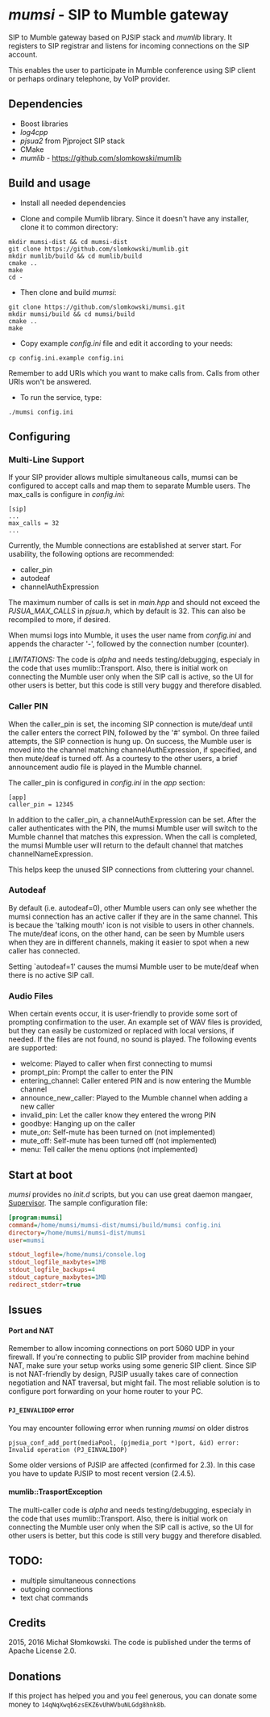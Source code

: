 # *mumsi* - SIP to Mumble gateway

SIP to Mumble gateway based on PJSIP stack and *mumlib* library. It registers to SIP registrar and listens for incoming
connections on the SIP account.

This enables the user to participate in Mumble conference using SIP client or perhaps ordinary telephone, by VoIP provider.

## Dependencies

* Boost libraries
* *log4cpp*
* *pjsua2* from Pjproject SIP stack
* CMake
* *mumlib* - https://github.com/slomkowski/mumlib

## Build and usage

* Install all needed dependencies

* Clone and compile Mumlib library. Since it doesn't have any installer, clone it to common directory:
```
mkdir mumsi-dist && cd mumsi-dist
git clone https://github.com/slomkowski/mumlib.git
mkdir mumlib/build && cd mumlib/build
cmake ..
make
cd -
```

* Then clone and build *mumsi*:
```
git clone https://github.com/slomkowski/mumsi.git
mkdir mumsi/build && cd mumsi/build
cmake ..
make
```

* Copy example *config.ini* file and edit it according to your needs:
```
cp config.ini.example config.ini
```

Remember to add URIs which you want to make calls from. Calls from other URIs won't be answered.

* To run the service, type:
```
./mumsi config.ini
```

## Configuring

### Multi-Line Support

If your SIP provider allows multiple simultaneous calls, mumsi can be configured to accept
calls and map them to separate Mumble users. The max\_calls is configure in *config.ini*:

```
[sip]
...
max_calls = 32
...
```

Currently, the Mumble connections are established at server start. For usability, the following
options are recommended:

* caller\_pin
* autodeaf
* channelAuthExpression

The maximum number of calls is set in *main.hpp* and should not exceed the
*PJSUA_MAX_CALLS* in *pjsua.h*, which by default is 32. This can also be recompiled to
more, if desired.

When mumsi logs into Mumble, it uses the user name from *config.ini* and appends 
the character '-', followed by the connection number (counter).

*LIMITATIONS:* The code is _alpha_ and needs testing/debugging, especialy in
the code that uses mumlib::Transport. Also, there is initial work on connecting
the Mumble user only when the SIP call is active, so the UI for other users is 
better, but this code is still very buggy and therefore disabled.

### Caller PIN

When the caller\_pin is set, the incoming SIP connection is mute/deaf until the
caller enters the correct PIN, followed by the '#' symbol. On three failed 
attempts, the SIP connection is hung up. On success, the Mumble user is moved
into the channel matching channelAuthExpression, if specified, and then mute/deaf
is turned off. As a courtesy to the other users, a brief announcement audio
file is played in the Mumble channel.

The caller\_pin is configured in *config.ini* in the *app* section:

```
[app]
caller_pin = 12345
```

In addition to the caller\_pin, a channelAuthExpression can be set. After
the caller authenticates with the PIN, the mumsi Mumble user will switch
to the Mumble channel that matches this expression. When the call is
completed, the mumsi Mumble user will return to the default channel that
matches channelNameExpression.

This helps keep the unused SIP connections from cluttering your channel.

### Autodeaf

By default (i.e. autodeaf=0), other Mumble users can only see whether the mumsi
connection has an active caller if they are in the same channel. This is becaue
the 'talking mouth' icon is not visible to users in other channels. The mute/deaf
icons, on the other hand, can be seen by Mumble users when they are in different
channels, making it easier to spot when a new caller has connected.

Setting `autodeaf=1' causes the mumsi Mumble user to be mute/deaf when there
is no active SIP call.

### Audio Files

When certain events occur, it is user-friendly to provide some sort of prompting
confirmation to the user. An example set of WAV files is provided, but they
can easily be customized or replaced with local versions, if needed. If the
files are not found, no sound is played. The following events are supported:

- welcome: Played to caller when first connecting to mumsi
- prompt\_pin: Prompt the caller to enter the PIN
- entering\_channel: Caller entered PIN and is now entering the Mumble channel
- announce\_new\_caller: Played to the Mumble channel when adding a new caller
- invalid\_pin: Let the caller know they entered the wrong PIN
- goodbye: Hanging up on the caller
- mute\_on: Self-mute has been turned on (not implemented)
- mute\_off: Self-mute has been turned off (not implemented)
- menu: Tell caller the menu options (not implemented)

## Start at boot

*mumsi* provides no *init.d* scripts, but you can use great daemon mangaer, [Supervisor](http://supervisord.org/).
The sample configuration file:

```ini
[program:mumsi]
command=/home/mumsi/mumsi-dist/mumsi/build/mumsi config.ini
directory=/home/mumsi/mumsi-dist/mumsi
user=mumsi

stdout_logfile=/home/mumsi/console.log
stdout_logfile_maxbytes=1MB
stdout_logfile_backups=4
stdout_capture_maxbytes=1MB
redirect_stderr=true
```

## Issues

#### Port and NAT

Remember to allow incoming connections on port 5060 UDP in your firewall. If you're connecting to public SIP provider from machine behind NAT, make sure your setup works using some generic SIP client. Since SIP is not NAT-friendly by design, PJSIP usually takes care of connection negotiation and NAT traversal, but might fail. The most reliable solution is to configure port forwarding on your home router to your PC.

#### `PJ_EINVALIDOP` error

You may encounter following error when running *mumsi* on older distros

```
pjsua_conf_add_port(mediaPool, (pjmedia_port *)port, &id) error: Invalid operation (PJ_EINVALIDOP)
```

Some older versions of PJSIP are affected (confirmed for 2.3). In this case you have to update PJSIP to most recent version (2.4.5).

#### mumlib::TrasportException

The multi-caller code is _alpha_ and needs testing/debugging, especialy in
the code that uses mumlib::Transport. Also, there is initial work on connecting
the Mumble user only when the SIP call is active, so the UI for other users is 
better, but this code is still very buggy and therefore disabled.

## TODO:

* multiple simultaneous connections
* outgoing connections
* text chat commands

## Credits

2015, 2016 Michał Słomkowski. The code is published under the terms of Apache License 2.0.

## Donations

If this project has helped you and you feel generous, you can donate some money to `14qNqXwqb6zsEKZ6vUhWVbuNLGdg8hnk8b`.
